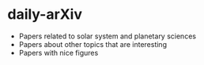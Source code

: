 # daily-arXiv

* Papers related to solar system and planetary sciences
* Papers about other topics that are interesting
* Papers with nice figures
